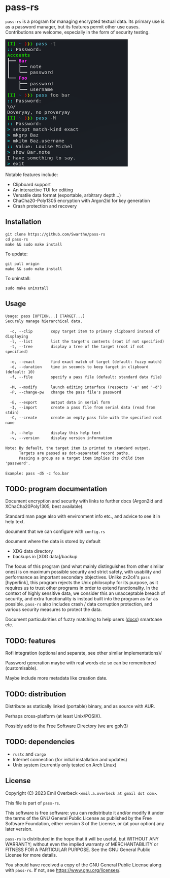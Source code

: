 # pass-rs

`pass-rs` is a program for managing encrypted textual data. Its primary use is
as a password manager, but its features permit other use cases. Contributions
are welcome, especially in the form of security testing.

![Screenshot](samples/screenshot.png "Is this security?")

Notable features include:

- Clipboard support
- An interactive TUI for editing
- Versatile data format (exportable, arbitrary depth...)
- ChaCha20-Poly1305 encryption with Argon2id for key generation
- Crash protection and recovery

## Installation

```
git clone https://github.com/Swarthe/pass-rs
cd pass-rs
make && sudo make install
```

To update:
````
git pull origin
make && sudo make install
````

To uninstall:
```
sudo make uninstall
```

## Usage

```
Usage: pass [OPTION...] [TARGET...]
Securely manage hierarchical data.

  -c, --clip        copy target item to primary clipboard instead of displaying
  -l, --list        list the target's contents (root if not specified)
  -t, --tree        display a tree of the target (root if not specified)

  -e, --exact       find exact match of target (default: fuzzy match)
  -d, --duration    time in seconds to keep target in clipboard (default: 10)
  -f, --file        specify a pass file (default: standard data file)

  -M, --modify      launch editing interface (respects '-e' and '-d')
  -P, --change-pw   change the pass file's password

  -E, --export      output data in serial form
  -I, --import      create a pass file from serial data (read from stdin)
  -C, --create      create an empty pass file with the specified root name

  -h, --help        display this help text
  -v, --version     display version information

Note: By default, the target item is printed to standard output.
      Targets are passed as dot-separated record paths.
      Passing a group as a target item implies its child item 'password'.

Example: pass -d5 -c foo.bar
```

## TODO: program documentation

Document encryption and security with links to further docs (Argon2id and
XChaCha20Poly1305, best available).

Standard man page also with environment info etc., and advice to see it in help
text.

document that we can configure with `config.rs`

document where the data is stored by default
- XDG data directory
- backups in [XDG data]/backup

The focus of this program (and what mainly distinguishes from other similar
ones) is on maximum possible security and strict safety, with usability and
performance as important secondary objectives. Unlike zx2c4's `pass`
[hyperlink], this program rejects the Unix philosophy for its purpose, as it
requires us to trust other programs in order to extend functionality. In the
context of highly sensitive data, we consider this an unacceptable breach of
security, and extra functionality is instead built into the program as far as
possible. `pass-rs` also includes crash / data corruption protection, and
various security measures to protect the data.

Document particularities of fuzzy matching to help users
([docs](https://crates.io/crates/sublime_fuzzy))
smartcase etc.

## TODO: features

Rofi integration (optional and separate, see other similar implementations)/

Password generation maybe with real words etc so can be remembered
(customisable).

Maybe include more metadata like creation date.

## TODO: distribution

Distribute as statically linked (portable) binary, and as source with AUR.

Perhaps cross-platform (at least Unix/POSIX).

Possibly add to the Free Software Directory (we are gplv3)

## TODO: dependencies

- `rustc` and `cargo`
- Internet connection (for initial installation and updates)
- Unix system (currently only tested on Arch Linux)

## License

Copyright (C) 2023 Emil Overbeck `<emil.a.overbeck at gmail dot com>`.

This file is part of `pass-rs`.

This software is free software: you can redistribute it and/or modify it under
the terms of the GNU General Public License as published by the Free Software
Foundation, either version 3 of the License, or (at your option) any later
version.

`pass-rs` is distributed in the hope that it will be useful, but WITHOUT ANY
WARRANTY; without even the implied warranty of MERCHANTABILITY or FITNESS FOR
A PARTICULAR PURPOSE. See the GNU General Public License for more details.

You should have received a copy of the GNU General Public License along with
`pass-rs`. If not, see <https://www.gnu.org/licenses/>.
